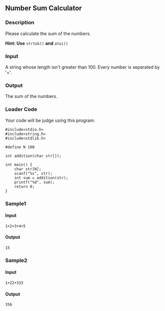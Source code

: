 Number Sum Calculator
---------------------

### Description

<div>

Please calculate the sum of the numbers.

**Hint: Use** `strtok()` **and** `atoi()`

</div>

### Input

A string whose length isn\'t greater than 100. Every number is separated
by \'+\'.

### Output

The sum of the numbers.

### Loader Code

<div>

Your code will be judge using this program:

</div>

    #include<‍stdio.h>
    #include<‍string.h>
    #include<‍stdlib.h>

    #define N 100

    int addition(char str[]);

    int main() {
        char str[N];
        scanf("%s", str);
        int sum = addition(str);
        printf("%d", sum);
        return 0;
    }

<div>

### Sample1

#### Input

    1+2+3+4+5

#### Output

    15

</div>

<div>

### Sample2

#### Input

    1+22+333

#### Output

    356

</div>

